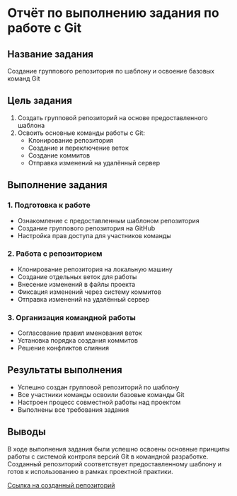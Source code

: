 # Отчёт по выполнению задания по работе с Git

## Название задания
Создание группового репозитория по шаблону и освоение базовых команд Git

## Цель задания
1. Создать групповой репозиторий на основе предоставленного шаблона
2. Освоить основные команды работы с Git:
   - Клонирование репозитория
   - Создание и переключение веток
   - Создание коммитов
   - Отправка изменений на удалённый сервер

## Выполнение задания

### 1. Подготовка к работе
- Ознакомление с предоставленным шаблоном репозитория
- Создание группового репозитория на GitHub
- Настройка прав доступа для участников команды

### 2. Работа с репозиторием
- Клонирование репозитория на локальную машину
- Создание отдельных веток для работы
- Внесение изменений в файлы проекта
- Фиксация изменений через систему коммитов
- Отправка изменений на удалённый сервер

### 3. Организация командной работы
- Согласование правил именования веток
- Установка порядка создания коммитов
- Решение конфликтов слияния

## Результаты выполнения
- Успешно создан групповой репозиторий по шаблону
- Все участники команды освоили базовые команды Git
- Настроен процесс совместной работы над проектом
- Выполнены все требования задания

## Выводы
В ходе выполнения задания были успешно освоены основные принципы работы с системой контроля версий Git в командной разработке. Созданный репозиторий соответствует предоставленному шаблону и готов к использованию в рамках проектной практики.

[Ссылка на созданный репозиторий](https://github.com/MikhailErm/Practice_2025)